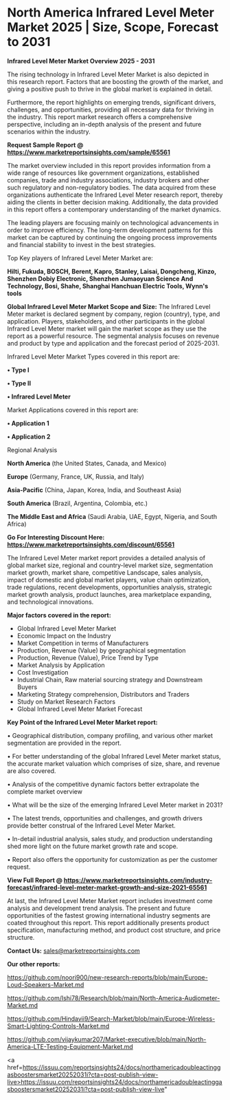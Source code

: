 # North America Infrared Level Meter Market 2025 | Size, Scope, Forecast to 2031

<Strong> Infrared Level Meter Market Overview 2025 - 2031</strong>

The rising technology in Infrared Level Meter Market is also depicted in this research report. Factors that are boosting the growth of the market, and giving a positive push to thrive in the global market is explained in detail.

Furthermore, the report highlights on emerging trends, significant drivers, challenges, and opportunities, providing all necessary data for thriving in the industry. This report market research offers a comprehensive perspective, including an in-depth analysis of the present and future scenarios within the industry.

<strong>Request Sample Report @ <a href=https://www.marketreportsinsights.com/sample/65561>https://www.marketreportsinsights.com/sample/65561</a></strong>

The market overview included in this report provides information from a wide range of resources like government organizations, established companies, trade and industry associations, industry brokers and other such regulatory and non-regulatory bodies. The data acquired from these organizations authenticate the Infrared Level Meter research report, thereby aiding the clients in better decision making. Additionally, the data provided in this report offers a contemporary understanding of the market dynamics.

The leading players are focusing mainly on technological advancements in order to improve efficiency. The long-term development patterns for this market can be captured by continuing the ongoing process improvements and financial stability to invest in the best strategies.

Top Key players of Infrared Level Meter Market are:

<strong>Hilti, Fukuda, BOSCH, Berent, Kapro, Stanley, Laisai, Dongcheng, Kinzo, Shenzhen Dobiy Electronic, Shenzhen Jumaoyuan Science And Technology, Bosi, Shahe, Shanghai Hanchuan Electric Tools, Wynn's tools</strong>

<strong><b>Global Infrared Level Meter Market Scope and Size:</b></strong>
The Infrared Level Meter market is declared segment by company, region (country), type, and application. Players, stakeholders, and other participants in the global Infrared Level Meter market will gain the market scope as they use the report as a powerful resource. The segmental analysis focuses on revenue and product by type and application and the forecast period of 2025-2031.

Infrared Level Meter Market Types covered in this report are:

<strong>• Type I

• Type II

• Infrared Level Meter</strong>

Market Applications covered in this report are:

<strong>• Application 1

• Application 2</strong> 

Regional Analysis

<strong>North America</strong> (the United States, Canada, and Mexico)

<strong>Europe</strong> (Germany, France, UK, Russia, and Italy)

<strong>Asia-Pacific</strong> (China, Japan, Korea, India, and Southeast Asia)

<strong>South America</strong> (Brazil, Argentina, Colombia, etc.)

<strong>The Middle East and Africa</strong> (Saudi Arabia, UAE, Egypt, Nigeria, and South Africa)

<strong>Go For Interesting Discount Here: <a href=https://www.marketreportsinsights.com/discount/65561>https://www.marketreportsinsights.com/discount/65561</a></strong>

The Infrared Level Meter market report provides a detailed analysis of global market size, regional and country-level market size, segmentation market growth, market share, competitive Landscape, sales analysis, impact of domestic and global market players, value chain optimization, trade regulations, recent developments, opportunities analysis, strategic market growth analysis, product launches, area marketplace expanding, and technological innovations.

<strong><b>Major factors covered in the report:</b></strong>
<ul>
  <li>Global Infrared Level Meter Market </li>
  <li>Economic Impact on the Industry</li>
  <li>Market Competition in terms of Manufacturers</li>
  <li>Production, Revenue (Value) by geographical segmentation</li>
  <li>Production, Revenue (Value), Price Trend by Type</li>
  <li>Market Analysis by Application</li>
  <li>Cost Investigation</li>
  <li>Industrial Chain, Raw material sourcing strategy and Downstream Buyers</li>
  <li>Marketing Strategy comprehension, Distributors and Traders</li>
  <li>Study on Market Research Factors</li>
  <li>Global Infrared Level Meter Market Forecast</li>
</ul>

<strong><b>Key Point of the Infrared Level Meter Market report:</b></strong>

• Geographical distribution, company profiling, and various other market segmentation are provided in the report.

• For better understanding of the global Infrared Level Meter market status, the accurate market valuation which comprises of size, share, and revenue are also covered.

• Analysis of the competitive dynamic factors better extrapolate the complete market overview

• What will be the size of the emerging Infrared Level Meter market in 2031?

• The latest trends, opportunities and challenges, and growth drivers provide better construal of the Infrared Level Meter Market.

• In-detail industrial analysis, sales study, and production understanding shed more light on the future market growth rate and scope.

• Report also offers the opportunity for customization as per the customer request.

<strong><b>View Full Report @ <a href=https://www.marketreportsinsights.com/industry-forecast/infrared-level-meter-market-growth-and-size-2021-65561>https://www.marketreportsinsights.com/industry-forecast/infrared-level-meter-market-growth-and-size-2021-65561</a></b></strong>


At last, the Infrared Level Meter Market report includes investment come analysis and development trend analysis. The present and future opportunities of the fastest growing international industry segments are coated throughout this report. This report additionally presents product specification, manufacturing method, and product cost structure, and price structure.

<strong>Contact Us:</strong>
sales@marketreportsinsights.com

<strong>Our other reports:</strong>

<a href=https://github.com/noori900/new-research-reports/blob/main/Europe-Loud-Speakers-Market.md>https://github.com/noori900/new-research-reports/blob/main/Europe-Loud-Speakers-Market.md</a>

<a href=https://github.com/Ishi78/Research/blob/main/North-America-Audiometer-Market.md>https://github.com/Ishi78/Research/blob/main/North-America-Audiometer-Market.md</a>

<a href=https://github.com/Hindavii9/Search-Market/blob/main/Europe-Wireless-Smart-Lighting-Controls-Market.md>https://github.com/Hindavii9/Search-Market/blob/main/Europe-Wireless-Smart-Lighting-Controls-Market.md</a>

<a href=https://github.com/vijaykumar207/Market-executive/blob/main/North-America-LTE-Testing-Equipment-Market.md>https://github.com/vijaykumar207/Market-executive/blob/main/North-America-LTE-Testing-Equipment-Market.md</a>

<a href=https://issuu.com/reportsinsights24/docs/northamericadoubleactinggasboostersmarket20252031i?cta=post-publish-view-live>https://issuu.com/reportsinsights24/docs/northamericadoubleactinggasboostersmarket20252031i?cta=post-publish-view-live</a>"
